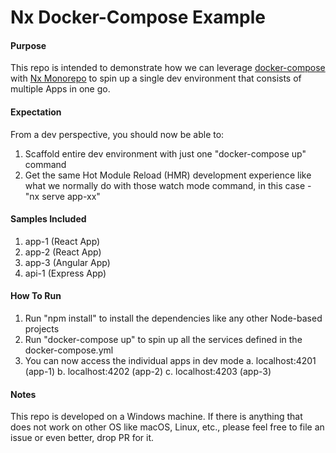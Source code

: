 # Nx Docker-Compose Example

#### Purpose 

This repo is intended to demonstrate how we can leverage [docker-compose](https://docs.docker.com/compose/) with [Nx Monorepo](https://nx.dev/) to spin up a single dev environment that consists of multiple Apps in one go.

#### Expectation

From a dev perspective, you should now be able to:

1. Scaffold entire dev environment with just one "docker-compose up" command
2. Get the same Hot Module Reload (HMR) development experience like what we normally do with those watch mode command, in this case - "nx serve app-xx"

#### Samples Included

1. app-1 (React App)
2. app-2 (React App)
3. app-3 (Angular App)
4. api-1 (Express App)

#### How To Run

1. Run "npm install" to install the dependencies like any other Node-based projects
2. Run "docker-compose up" to spin up all the services defined in the docker-compose.yml
3. You can now access the individual apps in dev mode
   a. localhost:4201 (app-1)
   b. localhost:4202 (app-2)
   c. localhost:4203 (app-3)

#### Notes

This repo is developed on a Windows machine. If there is anything that does not work on other OS like macOS, Linux, etc., please feel free to file an issue or even better, drop PR for it.
